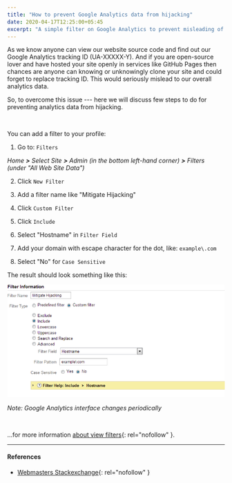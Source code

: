 ```yaml
---
title: "How to prevent Google Analytics data from hijacking"
date: 2020-04-17T12:25:00+05:45
excerpt: "A simple filter on Google Analytics to prevent misleading of your website pageviews data."
---
```


As we know anyone can view our website source code and find out our Google Analytics tracking ID (UA-XXXXX-Y). And if you are open-source lover and have hosted your site openly in services like GitHub Pages then chances are anyone can knowing or unknowingly clone your site and could forget to replace tracking ID. This would seriously mislead to our overall analytics data.

So, to overcome this issue --- here we will discuss few steps to do for preventing analytics data from hijacking.

<br>

You can add a filter to your profile:

1. Go to: `Filters`

*Home __>__ Select Site __>__ Admin (in the bottom left-hand corner) __>__ Filters (under "All Web Site Data")*

2. Click `New Filter`

3. Add a filter name like "Mitigate Hijacking"

4. Click `Custom Filter`

5. Click `Include`

6. Select "Hostname" in `Filter Field`

7. Add your domain with escape character for the dot, like: `example\.com`

8. Select "No" for `Case Sensitive`

The result should look something like this:

![preventing google analytics data from hijacking](/uploads/20201417-google-analytics-filter-domain.png)

*Note: Google Analytics interface changes periodically*

<br>

...for more information [about view filters](https://support.google.com/analytics/answer/1033162?hl=en){: rel="nofollow" }.

---

#### References

* [Webmasters Stackexchange](https://webmasters.stackexchange.com/questions/56713/could-somebody-hijack-my-google-analytics-for-a-site){: rel="nofollow" }
